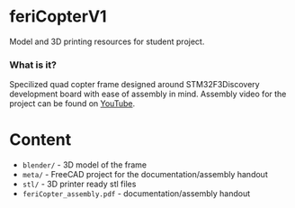 # feriCopterV1
Model and 3D printing resources for student project.

### What is it?
Specilized quad copter frame designed around STM32F3Discovery development board with ease of assembly in mind.
Assembly video for the project can be found on [YouTube](https://youtu.be/s-TGnOwG-w0).

# Content
- `blender/` - 3D model of the frame
- `meta/` - FreeCAD project for the documentation/assembly handout
- `stl/` - 3D printer ready stl files
- `feriCopter_assembly.pdf` - documentation/assembly handout
